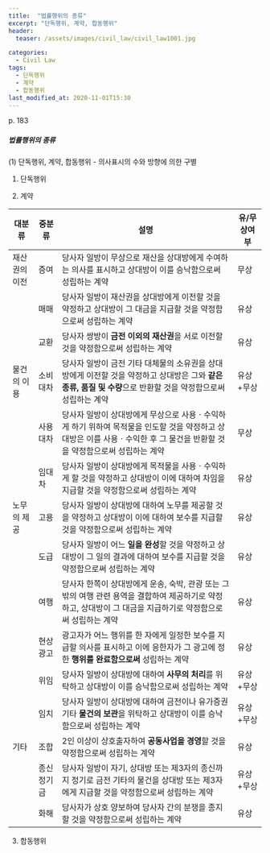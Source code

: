 ```yaml
---
title:  "법률행위의 종류"
excerpt: "단독행위, 계약, 합동행위"
header:
  teaser: /assets/images/civil_law/civil_law1001.jpg

categories:
  - Civil Law
tags:
  - 단독행위
  - 계약
  - 합동행위
last_modified_at: 2020-11-01T15:30
---
```

p. 183  

##### 법률행위의 종류

(1) 단독행위, 계약, 합동행위 - 의사표시의 수와 방향에 의한 구별  

1) 단독행위  

2) 계약   

|	<center>대분류</center>	|	<center>중분류</center>	|		<center>설명</center>						|	<center>유/무상여부</center>	|
| :-----------------------------| :----------------------------	| :----------------------------------------------------------------------------	| :-------------------------------------|
| 재산권의 이전			| 증여				| 당사자 일방이 무상으로 재산을 상대방에게 수여하는 의사를 표시하고 상대방이 이를 승낙함으로써 성립하는 계약		| 무상					|
|				| 매매				| 당사자 일방이 재산권을 상대방에게 이전할 것을 약정하고 상대방이 그 대금을 지급할 것을 약정함으로써 성립하는 계약	| 유상					|
|				| 교환				| 당사자 쌍방이 **금전 이외의 재산권**을 서로 이전할 것을 약정함으로써 성립하는 계약			| 유상					|
| 물건의 이용			| 소비대차				| 당사자 일방이 금전 기타 대체물의 소유권을 상대방에게 이전할 것을 약정하고 상대방은 그와 **같은 종류, 품질 및 수량**으로 반환할 것을 약정함으로써 성립하는 계약		| 유상+무상					|
|				| 사용대차				| 당사자 일방이 상대방에게 무상으로 사용ㆍ수익하게 하기 위하여 목적물을 인도할 것을 약정하고 상대방은 이를 사용ㆍ수익한 후 그 물건을 반환할 것을 약정함으로써 성립하는 계약		| 무상					|
|				| 임대차				| 당사자 일방이 상대방에게 목적물을 사용ㆍ수익하게 할 것을 약정하고 상대방이 이에 대하여 차임을 지급할 것을 약정함으로써 성립하는 계약					| 유상					|
| 노무의 제공			| 고용				| 당사자 일방이 상대방에 대하여 노무를 제공할 것을 약정하고 상대방이 이에 대하여 보수를 지급할 것을 약정함으로써 성립하는 계약					| 유상					|
|				| 도급				| 당사자 일방이 어느 **일을 완성**할 것을 약정하고 상대방이 그 일의 결과에 대하여 보수를 지급할 것을 약정함으로써 성립하는 계약					| 유상					|
|				| 여행				| 당사자 한쪽이 상대방에게 운송, 숙박, 관광 또는 그 밖의 여행 관련 용역을 결합하여 제공하기로 약정하고, 상대방이 그 대금을 지급하기로 약정함으로써 성립하는 계약		| 유상					|
|				| 현상광고				| 광고자가 어느 행위를 한 자에게 일정한 보수를 지급할 의사를 표시하고 이에 응한자가 그 광고에 정한 **행위를 완료함으로써** 성립하는 계약				| 유상					|
|				| 위임				| 당사자 일방이 상대방에 대하여 **사무의 처리**를 위탁하고 상대방이 이를 승낙함으로써 성립하는 계약							| 유상+무상					|
|				| 임치				| 당사자 일방이 상대방에 대하여 금전이나 유가증권 기타 **물건의 보관**을 위탁하고 상대방이 이를 승낙함으로써 성립하는 계약					| 유상+무상					|
| 기타				| 조합				| 2인 이상이 상호출자하여 **공동사업을 경영**할 것을 약정함으로써 성립하는 계약									| 유상					|
|				| 종신정기금			| 당사자 일방이 자기, 상대방 또는 제3자의 종신까지 정기로 금전 기타의 물건을 상대방 또는 제3자에게 지급할 것을 약정함으로써 성립하는 계약				| 유상+무상					|
|				| 화해				| 당사자가 상호 양보하여 당사자 간의 분쟁을 종지할 것을 약정함으로써 성립하는 계약									| 유상					|


3) 합동행위  